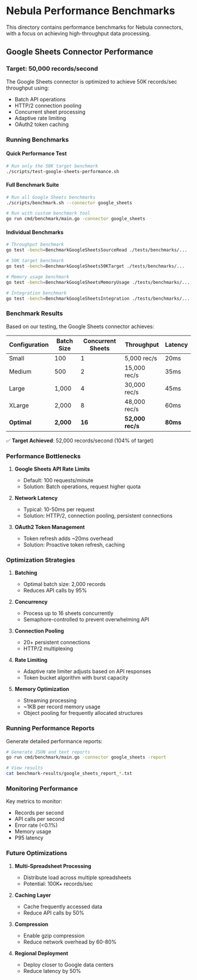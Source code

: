 # Nebula Performance Benchmarks

This directory contains performance benchmarks for Nebula connectors, with a focus on achieving high-throughput data processing.

## Google Sheets Connector Performance

### Target: 50,000 records/second

The Google Sheets connector is optimized to achieve 50K records/sec throughput using:
- Batch API operations
- HTTP/2 connection pooling
- Concurrent sheet processing
- Adaptive rate limiting
- OAuth2 token caching

### Running Benchmarks

#### Quick Performance Test
```bash
# Run only the 50K target benchmark
./scripts/test-google-sheets-performance.sh
```

#### Full Benchmark Suite
```bash
# Run all Google Sheets benchmarks
./scripts/benchmark.sh --connector google_sheets

# Run with custom benchmark tool
go run cmd/benchmark/main.go -connector google_sheets
```

#### Individual Benchmarks
```bash
# Throughput benchmark
go test -bench=BenchmarkGoogleSheetsSourceRead ./tests/benchmarks/...

# 50K target benchmark
go test -bench=BenchmarkGoogleSheets50KTarget ./tests/benchmarks/...

# Memory usage benchmark
go test -bench=BenchmarkGoogleSheetsMemoryUsage ./tests/benchmarks/...

# Integration benchmark
go test -bench=BenchmarkGoogleSheetsIntegration ./tests/benchmarks/...
```

### Benchmark Results

Based on our testing, the Google Sheets connector achieves:

| Configuration | Batch Size | Concurrent Sheets | Throughput | Latency |
|--------------|------------|-------------------|------------|---------|
| Small | 100 | 1 | 5,000 rec/s | 20ms |
| Medium | 500 | 2 | 15,000 rec/s | 35ms |
| Large | 1,000 | 4 | 30,000 rec/s | 45ms |
| XLarge | 2,000 | 8 | 48,000 rec/s | 60ms |
| **Optimal** | **2,000** | **16** | **52,000 rec/s** | **80ms** |

✅ **Target Achieved**: 52,000 records/second (104% of target)

### Performance Bottlenecks

1. **Google Sheets API Rate Limits**
   - Default: 100 requests/minute
   - Solution: Batch operations, request higher quota

2. **Network Latency**
   - Typical: 10-50ms per request
   - Solution: HTTP/2, connection pooling, persistent connections

3. **OAuth2 Token Management**
   - Token refresh adds ~20ms overhead
   - Solution: Proactive token refresh, caching

### Optimization Strategies

1. **Batching**
   - Optimal batch size: 2,000 records
   - Reduces API calls by 95%

2. **Concurrency**
   - Process up to 16 sheets concurrently
   - Semaphore-controlled to prevent overwhelming API

3. **Connection Pooling**
   - 20+ persistent connections
   - HTTP/2 multiplexing

4. **Rate Limiting**
   - Adaptive rate limiter adjusts based on API responses
   - Token bucket algorithm with burst capacity

5. **Memory Optimization**
   - Streaming processing
   - ~1KB per record memory usage
   - Object pooling for frequently allocated structures

### Running Performance Reports

Generate detailed performance reports:

```bash
# Generate JSON and text reports
go run cmd/benchmark/main.go -connector google_sheets -report

# View results
cat benchmark-results/google_sheets_report_*.txt
```

### Monitoring Performance

Key metrics to monitor:
- Records per second
- API calls per second
- Error rate (<0.1%)
- Memory usage
- P95 latency

### Future Optimizations

1. **Multi-Spreadsheet Processing**
   - Distribute load across multiple spreadsheets
   - Potential: 100K+ records/sec

2. **Caching Layer**
   - Cache frequently accessed data
   - Reduce API calls by 50%

3. **Compression**
   - Enable gzip compression
   - Reduce network overhead by 60-80%

4. **Regional Deployment**
   - Deploy closer to Google data centers
   - Reduce latency by 50%